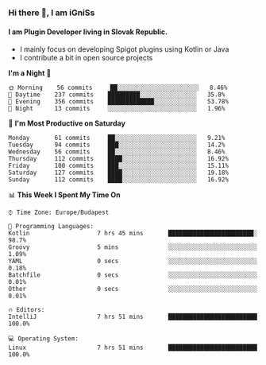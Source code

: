 ### Hi there 👋, I am iGniSs

#### I am Plugin Developer living in Slovak Republic.
- I mainly focus on developing Spigot plugins using Kotlin or Java
- I contribute a bit in open source projects

<!--START_SECTION:waka-->
**I'm a Night 🦉** 

```text
🌞 Morning    56 commits     ██░░░░░░░░░░░░░░░░░░░░░░░   8.46% 
🌆 Daytime    237 commits    █████████░░░░░░░░░░░░░░░░   35.8% 
🌃 Evening    356 commits    █████████████░░░░░░░░░░░░   53.78% 
🌙 Night      13 commits     ░░░░░░░░░░░░░░░░░░░░░░░░░   1.96%

```
📅 **I'm Most Productive on Saturday** 

```text
Monday       61 commits     ██░░░░░░░░░░░░░░░░░░░░░░░   9.21% 
Tuesday      94 commits     ███░░░░░░░░░░░░░░░░░░░░░░   14.2% 
Wednesday    56 commits     ██░░░░░░░░░░░░░░░░░░░░░░░   8.46% 
Thursday     112 commits    ████░░░░░░░░░░░░░░░░░░░░░   16.92% 
Friday       100 commits    ███░░░░░░░░░░░░░░░░░░░░░░   15.11% 
Saturday     127 commits    ████░░░░░░░░░░░░░░░░░░░░░   19.18% 
Sunday       112 commits    ████░░░░░░░░░░░░░░░░░░░░░   16.92%

```


📊 **This Week I Spent My Time On** 

```text
⌚︎ Time Zone: Europe/Budapest

💬 Programming Languages: 
Kotlin                   7 hrs 45 mins       ████████████████████████░   98.7% 
Groovy                   5 mins              ░░░░░░░░░░░░░░░░░░░░░░░░░   1.09% 
YAML                     0 secs              ░░░░░░░░░░░░░░░░░░░░░░░░░   0.18% 
Batchfile                0 secs              ░░░░░░░░░░░░░░░░░░░░░░░░░   0.01% 
Other                    0 secs              ░░░░░░░░░░░░░░░░░░░░░░░░░   0.01%

🔥 Editors: 
IntelliJ                 7 hrs 51 mins       █████████████████████████   100.0%

💻 Operating System: 
Linux                    7 hrs 51 mins       █████████████████████████   100.0%

```


<!--END_SECTION:waka-->